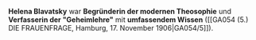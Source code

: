 
**Helena Blavatsky** war **Begründerin der modernen Theosophie** und **Verfasserin der "Geheimlehre"** mit **umfassendem Wissen** ([[GA054 (5.) DIE FRAUENFRAGE, Hamburg, 17. November 1906|GA054/5]]).


